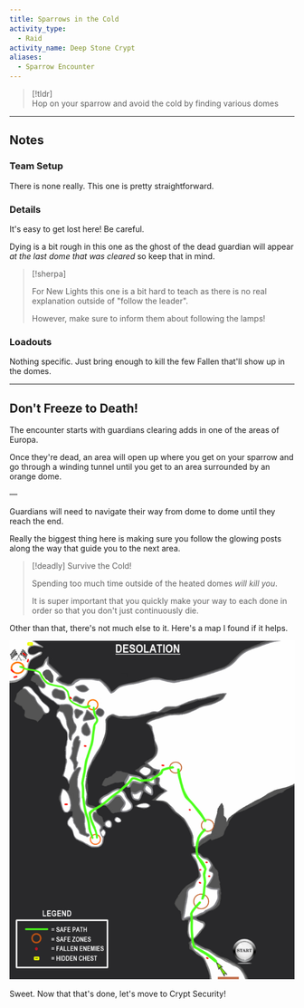 ```yaml
---
title: Sparrows in the Cold  
activity_type:
  - Raid
activity_name: Deep Stone Crypt  
aliases:
  - Sparrow Encounter
---
```


> [!tldr]  
> Hop on your sparrow and avoid the cold by finding various domes  

___  
  

## Notes  

  

### Team Setup  

  
There is none really. This one is pretty straightforward.  
  

### Details  

  
It's easy to get lost here! Be careful.  
  
Dying is a bit rough in this one as the ghost of the dead guardian will appear *at the last dome that was cleared* so keep that in mind.  

> [!sherpa]  
>
> For New Lights this one is a bit hard to teach as there is no real explanation outside of "follow the leader".  
>
> However, make sure to inform them about following the lamps!  

### Loadouts  

  
Nothing specific. Just bring enough to kill the few Fallen that'll show up in the domes.  
  
----  
  

## Don't Freeze to Death!  

  
The encounter starts with guardians clearing adds in one of the areas of Europa.  
  
Once they're dead, an area will open up where you get on your sparrow and go through a winding tunnel until you get to an area surrounded by an orange dome.  
  
—  
  
Guardians will need to navigate their way from dome to dome until they reach the end.  
  
  
Really the biggest thing here is making sure you follow the glowing posts along the way that guide you to the next area.  

> [!deadly] Survive the Cold!  
>
> Spending too much time outside of the heated domes *will kill you*.  
>
> It is super important that you quickly make your way to each done in order so that you don't just continuously die.  

Other than that, there's not much else to it. Here's a map I found if it helps.  
  
![Sparrow Map](../../assets/img/DSC-Sparrow.png)
  
Sweet. Now that that's done, let's move to Crypt Security!